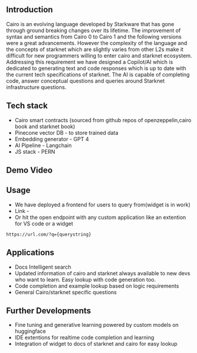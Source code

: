 ## Introduction
Cairo is an evolving language developed by Starkware that has gone through ground breaking changes over its lifetime. The improvement of syntax and semantics from Cairo 0 to Cairo 1 and the following versions were a great advancements.
However the complexity of the language and the concepts of starknet which are slightly varies from other L2s make it difficult for new programmers willing to enter cairo and starknet ecosystem.
Addressing this requirement we have designed a Copilot/AI  which is dedicated to generating text and code responses which is up to date with the current tech specifications of starknet.
The AI is capable of completing code, answer conceptual questions and queries around Starknet infrastructure questions.

## Tech stack
- Cairo smart contracts (sourced from github repos of openzeppelin,cairo book and starknet book)
- Pinecone vector DB - to store trained data
- Embedding generator - GPT 4
- AI Pipeline - Langchain
- JS stack - PERN
## Demo Video

## Usage
- We have deployed a frontend for users to query from(widget is in work)
- Link - 
- Or hit the open endpoint with any custom application like an extention for VS code or a widget 
```
https://url.com/?q={querystring}
```
## Applications
- Docs Intelligent search
- Updated information of cairo and starknet always available to new devs who want to learn. Easy lookup with code generation too.
- Code completion and example lookup based on logic requirements
- General Cairo/starknet specific questions
## Further Developments
- Fine tuning and generative learning powered by custom models on huggingface
- IDE extentions for realtime code completion and learning
- Integration of widget to docs of starknet and cairo for easy lookup
